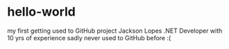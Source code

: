 # hello-world
my first getting used to GitHub project
Jackson Lopes
.NET Developer with 10 yrs of experience sadly never used to GitHub before :(

